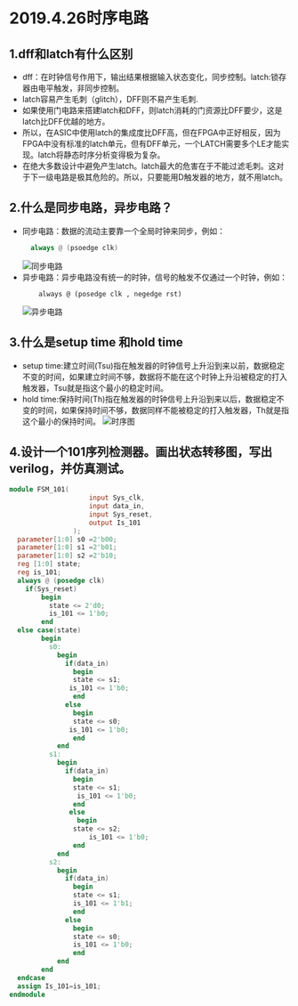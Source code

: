 2019.4.26时序电路
====
1.dff和latch有什么区别
-----
* dff：在时钟信号作用下，输出结果根据输入状态变化，同步控制。latch:锁存器由电平触发，非同步控制。
* latch容易产生毛刺（glitch），DFF则不易产生毛刺.
* 如果使用门电路来搭建latch和DFF，则latch消耗的门资源比DFF要少，这是latch比DFF优越的地方。
* 所以，在ASIC中使用latch的集成度比DFF高，但在FPGA中正好相反，因为FPGA中没有标准的latch单元，但有DFF单元，一个LATCH需要多个LE才能实现。latch将静态时序分析变得极为复杂。    
* 在绝大多数设计中避免产生latch。latch最大的危害在于不能过滤毛刺。这对于下一级电路是极其危险的。所以，只要能用D触发器的地方，就不用latch。
  
2.什么是同步电路，异步电路？
--------
  * 同步电路：数据的流动主要靠一个全局时钟来同步，例如：
    ```verilog
      always @ (psoedge clk)
    ```
    ![同步电路]()
  * 异步电路：异步电路没有统一的时钟，信号的触发不仅通过一个时钟，例如：
    ```verliog
        always @ (posedge clk , negedge rst)
    ```
    ![异步电路]()
    
 3.什么是setup time 和hold time
----
* setup time:建立时间(Tsu)指在触发器的时钟信号上升沿到来以前，数据稳定不变的时间，如果建立时间不够，数据将不能在这个时钟上升沿被稳定的打入触发器，Tsu就是指这个最小的稳定时间。
* hold time:保持时间(Th)指在触发器的时钟信号上升沿到来以后，数据稳定不变的时间，如果保持时间不够，数据同样不能被稳定的打入触发器，Th就是指这个最小的保持时间。
![时序图]()

4.设计一个101序列检测器。画出状态转移图，写出verilog，并仿真测试。
----
```verilog
module FSM_101(
					input Sys_clk,
					input data_in,
  					input Sys_reset,
  					output Is_101
				);
  parameter[1:0] s0 =2'b00;
  parameter[1:0] s1 =2'b01; 
  parameter[1:0] s2 =2'b10; 
  reg [1:0] state;
  reg is_101;
  always @ (posedge clk)
    if(Sys_reset)
      	begin
          state <= 2'd0;
          is_101 <= 1'b0;
        end
  else case(state)
    	begin
          s0:
          	begin
              if(data_in)
                begin
                state <= s1;
               is_101 <= 1'b0;
                end
              else
                begin
                state <= s0;
               is_101 <= 1'b0;
                end
            end
          s1:
          	begin
              if(data_in)
                begin
                state <= s1;
              	 is_101 <= 1'b0;
                end
               else
                 begin
                state <= s2;
                    is_101 <= 1'b0;
                end
            end
          s2:
          	begin
              if(data_in)
                begin
                state <= s1;
              	is_101 <= 1'b1;
                end
              else
                begin
                state <= s0;
                is_101 <= 1'b0;
                end
            end
        end
  endcase
  assign Is_101=is_101;
endmodule
```
